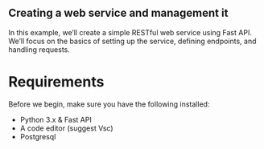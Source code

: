 ## Creating a web service and management it
In this example, we’ll create a simple RESTful web service using Fast API. We’ll focus on the basics of setting up the service, defining endpoints, and handling requests.

# Requirements
Before we begin, make sure you have the following installed:

- Python 3.x & Fast API 
- A code editor (suggest Vsc)
- Postgresql 
